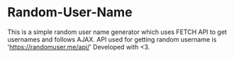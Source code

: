 # Random-User-Name

This is a simple random user name generator which uses FETCH API to get usernames and follows AJAX. 
API used for getting random username is 'https://randomuser.me/api/'
Developed with <3.

